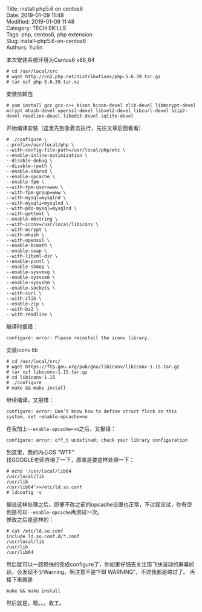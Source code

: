 Title: install php5.6 on centos6  
Date: 2019-01-09 11:48  
Modified: 2019-01-09 11:48  
Category: TECH SKILLS  
Tags: php, centos6, php extension  
Slug: install-php5.6-on-centos6  
Authors: Yullin

本次安装系统环境为Centos6 x86_64
```
# cd /usr/local/src
# wget http://cn2.php.net/distributions/php-5.6.39.tar.gz
# tar xzf php-5.6.39.tar.xz
```

安装依赖包
```
# yum install gcc gcc-c++ bison bison-devel zlib-devel libmcrypt-devel mcrypt mhash-devel openssl-devel libxml2-devel libcurl-devel bzip2-devel readline-devel libedit-devel sqlite-devel
```

开始编译安装（这里先别急着去执行，先往文章后面看看）
```
# ./configure \
--prefix=/usr/local/php \
--with-config-file-path=/usr/local/php/etc \
--enable-inline-optimization \
--disable-debug \
--disable-rpath \
--enable-shared \
--enable-opcache \
--enable-fpm \
--with-fpm-user=www \
--with-fpm-group=www \
--with-mysql=mysqlnd \
--with-mysqli=mysqlnd \
--with-pdo-mysql=mysqlnd \
--with-gettext \
--enable-mbstring \
--with-iconv=/usr/local/libiconv \
--with-mcrypt \
--with-mhash \
--with-openssl \
--enable-bcmath \
--enable-soap \
--with-libxml-dir \
--enable-pcntl \
--enable-shmop \
--enable-sysvmsg \
--enable-sysvsem \
--enable-sysvshm \
--enable-sockets \
--with-curl \
--with-zlib \
--enable-zip \
--with-bz2 \
--with-readline \

```

编译时报错：
```
configure: error: Please reinstall the iconv library.
```
安装iconv lib
```
# cd /usr/local/src/
# wget https://ftp.gnu.org/pub/gnu/libiconv/libiconv-1.15.tar.gz
# tar xzf libiconv-1.15.tar.gz
# cd libiconv-1.15
# ./configure
# make && make install
```
继续编译，又报错：
```
configure: error: Don’t know how to define struct flock on this system, set –enable-opcache=no
```
在我加上`–-enable-opcache=no`之后，又报错：
```
configure: error: off_t undefined; check your library configuration
```
到这里，我的内心OS “WTF”  
找GOOGLE老师咨询了一下，原来是要这样处理一下：
```
# echo '/usr/local/lib64
/usr/local/lib
/usr/lib
/usr/lib64'>>/etc/ld.so.conf 
# ldconfig -v
```
据说这样处理之后，即便不改之前的opcache设置也正常，不过我没试，你有空倒是可以`--enable-opcache`再测试一次。  
修改之后是这样的：
```
# cat /etc/ld.so.conf
include ld.so.conf.d/*.conf
/usr/local/lib
/usr/lib
/usr/lib64
```
然后就可以一路畅快的完成configure了，你如果仔细去关注那飞快滚动的屏幕的话，会发现不少Warning，啊注意不是“FBI WARNING”，不过我都是略过了。
再接下来就是
```
make && make install
```

然后就是，嗯。。。收工。